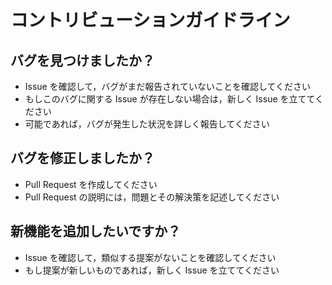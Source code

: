 # コントリビューションガイドライン

## バグを見つけましたか？

- Issue を確認して，バグがまだ報告されていないことを確認してください
- もしこのバグに関する Issue が存在しない場合は，新しく Issue を立ててください
- 可能であれば，バグが発生した状況を詳しく報告してください

## バグを修正しましたか？

- Pull Request を作成してください
- Pull Request の説明には，問題とその解決策を記述してください

## 新機能を追加したいですか？

- Issue を確認して，類似する提案がないことを確認してください
- もし提案が新しいものであれば，新しく Issue を立ててください
